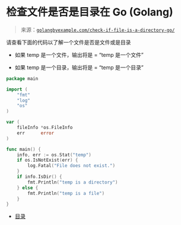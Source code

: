 <!--yml

分类：未分类

日期：2024-10-13 06:07:03

-->

# 检查文件是否是目录在 Go (Golang)

> 来源：[`golangbyexample.com/check-if-file-is-a-directory-go/`](https://golangbyexample.com/check-if-file-is-a-directory-go/)

请查看下面的代码以了解一个文件是否是文件或是目录

+   如果 temp 是一个文件，输出将是 = “temp 是一个文件”

+   如果 temp 是一个目录，输出将是 = “temp 是一个目录”

```go
package main

import (
    "fmt"
    "log"
    "os"
)

var (
    fileInfo *os.FileInfo
    err      error
)

func main() {
    info, err := os.Stat("temp")
    if os.IsNotExist(err) {
        log.Fatal("File does not exist.")
    }
    if info.IsDir() {
        fmt.Println("temp is a directory")
    } else {
        fmt.Println("temp is a file")
    }
}
```

+   [目录](https://golangbyexample.com/tag/directory/)
